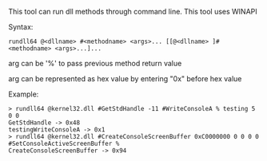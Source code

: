 This tool can run dll methods through command line. This tool uses WINAPI

Syntax:
```
rundll64 @<dllname> #<methodname> <args>... [[@<dllname> ]#<methodname> <args>...]... 
```
arg can be '%' to pass previous method return value

arg can be represented as hex value by entering "0x" before hex value

Example:
```
> rundll64 @kernel32.dll #GetStdHandle -11 #WriteConsoleA % testing 5 0 0
GetStdHandle -> 0x48
testingWriteConsoleA -> 0x1
> rundll64 @kernel32.dll #CreateConsoleScreenBuffer 0xC0000000 0 0 0 0 #SetConsoleActiveScreenBuffer %
CreateConsoleScreenBuffer -> 0x94

```